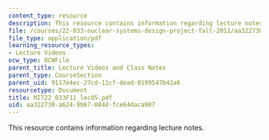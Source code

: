 ```yaml
---
content_type: resource
description: This resource contains information regarding lecture notes.
file: /courses/22-033-nuclear-systems-design-project-fall-2011/aa322730a6249b67084dfce64daca907_MIT22_033F11_lec05.pdf
file_type: application/pdf
learning_resource_types:
- Lecture Videos
ocw_type: OCWFile
parent_title: Lecture Videos and Class Notes
parent_type: CourseSection
parent_uid: 9117e4ec-27cd-11cf-dead-0199547b42a6
resourcetype: Document
title: MIT22_033F11_lec05.pdf
uid: aa322730-a624-9b67-084d-fce64daca907
---
```

This resource contains information regarding lecture notes.